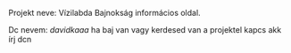 Projekt neve: Vízilabda Bajnokság informácios oldal.

Dc nevem: _davidkaaa_ ha baj van vagy kerdesed van a projektel kapcs akk írj dcn